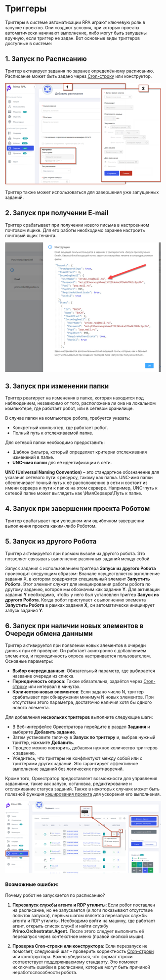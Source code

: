 # Триггеры

Триггеры в системе автоматизации RPA играют ключевую роль в запуске проектов. Они создают условия, при которых проекты автоматически начинают выполнение, либо могут быть запущены вручную, если триггер не задан. Вот основные виды триггеров доступные в системе:

## 1. **Запуск по Расписанию**
  Триггер активирует задания по заранее определённому расписанию. Расписание может быть задано через [Cron-строку](https://docs.primo-rpa.ru/primo-rpa/orchestrator/basics/tasks/schedules#1.-cron-stroka) или конструктор.

![](../../.gitbook/assets1/add_shedule.png)


  Триггер также может использоваться для завершения уже запущенных заданий.

## 2. **Запуск при получении E-mail**
  Триггер срабатывает при получении нового письма в настроенном почтовом ящике. Для его работы необходимо заранее настроить почтовый ящик тенанта.
     
![](../../.gitbook/assets1/mail1.png)

## 3.  **Запуск при изменении папки**

Триггер реагирует на изменения в папке, которая находится под наблюдением, независимо от того, расположена ли она на локальном компьютере, где работает робот, или в сетевом хранилище.

В случае папки на компьютере робота, требуется указать:

- Конкретный компьютер, где работает робот.
- Полный путь к отслеживаемой папке.

Для сетевой папки необходимо предоставить:

- Шаблон фильтра, который определяет критерии отслеживания изменений в папке.
- **UNC-имя папки** для её идентификации в сети.

**UNC (Universal Naming Convention)** – это стандартное обозначение для указания сетевого пути к ресурсу, такому как папка. UNC-имя папки обеспечивает точный путь к её расположению в сети и состоит из имени сервера и пути к папке на этом сервере. Например, UNC-путь к сетевой папке может выглядеть как \\ИмяСервера\Путь к папке.

## 4. **Запуск при завершении проекта Роботом**

  Триггер срабатывает при успешном или ошибочном завершении выполнения проекта каким-либо Роботом.

## 5. **Запуск из другого Робота**

  Триггер активируется при прямом вызове из другого робота. Это позволяет связывать выполнение различных заданий между собой.
   
Запуск задания с использованием триггера **Запуск из другого Робота** происходит следующим образом:
Вначале осуществляется выполнение задания X, в котором содержится специальный элемент **Запустить Робота**. Этот элемент служит для инициирования работы робота по другому заданию, которое мы обозначим как задание **Y**. Для активации задания **Y** необходимо, чтобы у него был установлен триггер **Запуск из другого Робота**. Когда робот приступает к выполнению элемента **Запустить Робота** в рамках задания **X**, он автоматически инициирует запуск задания **Y**.

## 6. **Запуск при наличии новых элементов в Очереди обмена данными**

Триггер активируется при появлении новых элементов в очереди данных при её проверке. Он работает асинхронно с добавлением элементов, и периодичность опроса настраивается пользователем. Основные параметры:
     
- **Выбор очереди данных**: Обязательный параметр, где выбирается название очереди из списка.
- **Периодичность опроса**: Также обязательна, задаётся через [Cron-строку](https://docs.primo-rpa.ru/primo-rpa/orchestrator/basics/tasks/schedules#1.-cron-stroka) или интервал в минутах.
- **Количество новых элементов**: Если задано число N, триггер срабатывает при обнаружении минимум N новых элементов. При отсутствии этого параметра, достаточно наличия хотя бы одного нового элемента.


Для добавления **нескольких триггеров**  выполните следующие шаги: 
 - В Веб-интерфейсе Оркестратора перейдите в раздел **Задания** и выберите **Добавить задание**.
 - Затем установите галочку в  **Запуск по триггеру** и, выбрав нужный триггер, нажмите **Добавить**.
 - Процесс можно повторить, добавляя нужное количество триггеров к заданию.
 - Убедитесь, что триггеры не конфликтуют между собой или с триггерами других заданий. Это гарантирует эффективное выполнение заданий без логических противоречий.

Кроме того, Оркестратор предоставляет возможности для управления заданиями, такие как запуск, остановка, редактирование и отслеживание статуса заданий. Также в некоторых случаях может быть полезной функция [кэширования проекта](https://docs.primo-rpa.ru/primo-rpa/orchestrator/deployment/fine-tuning/project-caching) для ускорения его выполнения.



![](../../.gitbook/assets1/tasks.png) 


### Возможные ошибки: 
Почему робот не запускается по расписанию?

1. **Перезапуск службы агента и RDP утилиты**: Если робот поставлен на расписание, но не запускается (и логи показывают отсутствие попыток запуска), первым шагом является перезапуск службы агента и RDP утилиты. Необходимо войти на машину, где работает агент, открыть список служб и найти службу **Primo.Orchestrator.Agent.** После этого следует выполнить её перезапуск через контекстное меню (правой кнопкой мыши).

2. **Проверка Cron-строки или конструктора**: Если перезапуск не помогает, следующий шаг – проверить корректность [Cron-строки](https://docs.primo-rpa.ru/primo-rpa/orchestrator/basics/tasks/schedules#1.-cron-stroka) или конструктора. Важно убедиться, что формат строки соответствует поддерживаемому стандарту. Это поможет исключить ошибки в расписании, которые могут быть причиной неработоспособности робота.

